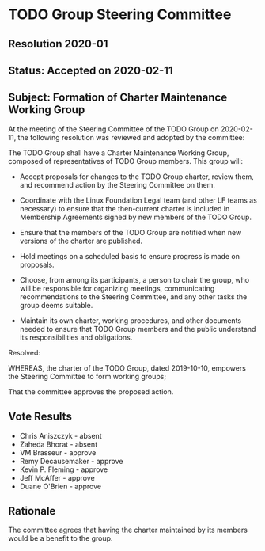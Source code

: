 # TODO Group Steering Committee
## Resolution 2020-01
## Status: Accepted on 2020-02-11

## Subject: Formation of Charter Maintenance Working Group

At the meeting of the Steering Committee of the TODO Group on 2020-02-11, the following resolution
was reviewed and adopted by the committee:

The TODO Group shall have a Charter Maintenance Working Group, composed of representatives of TODO
Group members. This group will:

* Accept proposals for changes to the TODO Group charter, review them, and recommend action by the Steering
Committee on them.

* Coordinate with the Linux Foundation Legal team (and other LF teams as necessary) to ensure that the then-current
charter is included in Membership Agreements signed by new members of the TODO Group.

* Ensure that the members of the TODO Group are notified when new versions of the charter are published.

* Hold meetings on a scheduled basis to ensure progress is made on proposals.

* Choose, from among its participants, a person to chair the group, who will be responsible for organizing
meetings, communicating recommendations to the Steering Committee, and any other tasks the group deems
suitable.

* Maintain its own charter, working procedures, and other documents needed to ensure that TODO Group members
and the public understand its responsibilities and obligations.

Resolved:

WHEREAS, the charter of the TODO Group, dated 2019-10-10, empowers the Steering Committee to form working groups;

That the committee approves the proposed action.

## Vote Results

* Chris Aniszczyk - absent
* Zaheda Bhorat - absent
* VM Brasseur - approve
* Remy Decausemaker - approve
* Kevin P. Fleming - approve
* Jeff McAffer - approve
* Duane O'Brien - approve

## Rationale

The committee agrees that having the charter maintained by its members would be a benefit to the group.
